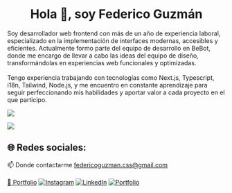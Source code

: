 <h1 align="center">Hola 👋, soy Federico Guzmán</h1>

Soy desarrollador web frontend con más de un año de experiencia laboral, especializado en la implementación de interfaces modernas, accesibles y eficientes. Actualmente formo parte del equipo de desarrollo en BeBot, donde me encargo de llevar a cabo las ideas del equipo de diseño, transformándolas en experiencias web funcionales y optimizadas.
<br><br>
Tengo experiencia trabajando con tecnologías como Next.js, Typescript, i18n, Tailwind, Node.js, y me encuentro en constante aprendizaje para seguir perfeccionando mis habilidades y aportar valor a cada proyecto en el que participo.
<br />


<p align="left">
  <img src="https://skillicons.dev/icons?i=nextjs,ts,tailwind,redux,css,html,sass,react,js,nodejs,firebase,vercel,figma" />
</p>

[![](https://visitcount.itsvg.in/api?id=FedeCodeLab&icon=0&color=0)](https://visitcount.itsvg.in)
## 🌐 Redes sociales:
📫 Donde contactarme federicoguzman.css@gmail.com<br><br>
<a class="background: #000000;" href="https://fedecodelab.vercel.app/" target="_blank">🚀 Portfolio</a>
[![Instagram](https://img.shields.io/badge/Instagram-%23E4405F.svg?logo=Instagram&logoColor=white)](https://instagram.com/fede.fpg) [![LinkedIn](https://img.shields.io/badge/LinkedIn-%230077B5.svg?logo=linkedin&logoColor=white)](https://linkedin.com/in/fedecodelab) [![Portfolio](https://img.shields.io/badge/LinkedIn-%230077B5.svg?logo=linkedin&logoColor=white)](https://fedecodelab.vercel.app/)
